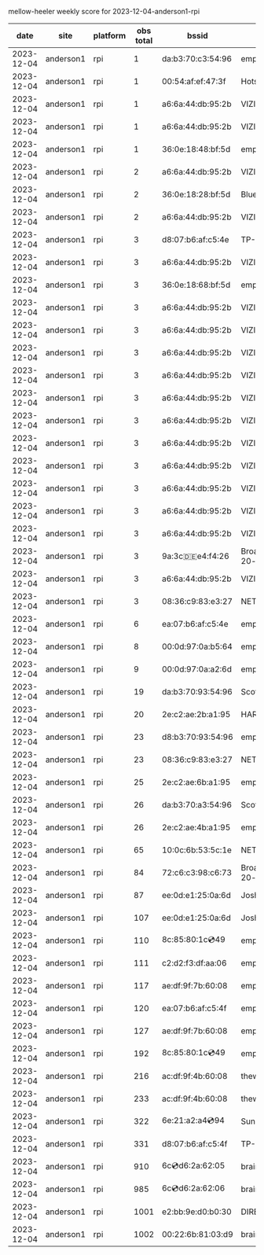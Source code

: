 mellow-heeler weekly score for 2023-12-04-anderson1-rpi

|date|site|platform|obs total|bssid|ssid|lat|lng|
|--|--|--|--|--|--|--|--|
|2023-12-04|anderson1|rpi|1|da:b3:70:c3:54:96|empty_ssid|40.41746|-122.24048|
|2023-12-04|anderson1|rpi|1|00:54:af:ef:47:3f|Hotspot473F|40.41746|-122.24048|
|2023-12-04|anderson1|rpi|1|a6:6a:44:db:95:2b|VIZIOCastAudio7148|40.41746|-122.24048|
|2023-12-04|anderson1|rpi|1|a6:6a:44:db:95:2b|VIZIOCastAudio7206|40.41746|-122.24048|
|2023-12-04|anderson1|rpi|1|36:0e:18:48:bf:5d|empty_ssid|40.41746|-122.24048|
|2023-12-04|anderson1|rpi|2|a6:6a:44:db:95:2b|VIZIOCastAudio4204|40.41746|-122.24048|
|2023-12-04|anderson1|rpi|2|36:0e:18:28:bf:5d|Bluelotus|40.41746|-122.24048|
|2023-12-04|anderson1|rpi|2|a6:6a:44:db:95:2b|VIZIOCastAudio9198|40.41746|-122.24048|
|2023-12-04|anderson1|rpi|3|d8:07:b6:af:c5:4e|TP-Link_C54F|40.41746|-122.24048|
|2023-12-04|anderson1|rpi|3|a6:6a:44:db:95:2b|VIZIOCastAudio5991|40.41746|-122.24048|
|2023-12-04|anderson1|rpi|3|36:0e:18:68:bf:5d|empty_ssid|40.41746|-122.24048|
|2023-12-04|anderson1|rpi|3|a6:6a:44:db:95:2b|VIZIOCastAudio4889|40.41746|-122.24048|
|2023-12-04|anderson1|rpi|3|a6:6a:44:db:95:2b|VIZIOCastAudio7691|40.41746|-122.24048|
|2023-12-04|anderson1|rpi|3|a6:6a:44:db:95:2b|VIZIOCastAudio9935|40.41746|-122.24048|
|2023-12-04|anderson1|rpi|3|a6:6a:44:db:95:2b|VIZIOCastAudio8215|40.41746|-122.24048|
|2023-12-04|anderson1|rpi|3|a6:6a:44:db:95:2b|VIZIOCastAudio5622|40.41746|-122.24048|
|2023-12-04|anderson1|rpi|3|a6:6a:44:db:95:2b|VIZIOCastAudio2309|40.41746|-122.24048|
|2023-12-04|anderson1|rpi|3|a6:6a:44:db:95:2b|VIZIOCastAudio3417|40.41746|-122.24048|
|2023-12-04|anderson1|rpi|3|a6:6a:44:db:95:2b|VIZIOCastAudio7357|40.41746|-122.24048|
|2023-12-04|anderson1|rpi|3|a6:6a:44:db:95:2b|VIZIOCastAudio6130|40.41746|-122.24048|
|2023-12-04|anderson1|rpi|3|a6:6a:44:db:95:2b|VIZIOCastAudio8950|40.41746|-122.24048|
|2023-12-04|anderson1|rpi|3|a6:6a:44:db:95:2b|VIZIOCastAudio9539|40.41746|-122.24048|
|2023-12-04|anderson1|rpi|3|9a:3c:de:e4:f4:26|BroadbandHamnet-20-v3|40.41746|-122.24048|
|2023-12-04|anderson1|rpi|3|a6:6a:44:db:95:2b|VIZIOCastAudio5567|40.41746|-122.24048|
|2023-12-04|anderson1|rpi|3|08:36:c9:83:e3:27|NETGEAR34|40.41746|-122.24048|
|2023-12-04|anderson1|rpi|6|ea:07:b6:af:c5:4e|empty_ssid|40.41746|-122.24048|
|2023-12-04|anderson1|rpi|8|00:0d:97:0a:b5:64|empty_ssid|40.41746|-122.24048|
|2023-12-04|anderson1|rpi|9|00:0d:97:0a:a2:6d|empty_ssid|40.41746|-122.24048|
|2023-12-04|anderson1|rpi|19|da:b3:70:93:54:96|Scott WiFi|40.41746|-122.24048|
|2023-12-04|anderson1|rpi|20|2e:c2:ae:2b:a1:95|HARMON|40.41746|-122.24048|
|2023-12-04|anderson1|rpi|23|d8:b3:70:93:54:96|empty_ssid|40.41746|-122.24048|
|2023-12-04|anderson1|rpi|23|08:36:c9:83:e3:27|NETGEAR34|40.41746|-122.24048|
|2023-12-04|anderson1|rpi|25|2e:c2:ae:6b:a1:95|empty_ssid|40.41746|-122.24048|
|2023-12-04|anderson1|rpi|26|da:b3:70:a3:54:96|Scott IoT Wifi|40.41746|-122.24048|
|2023-12-04|anderson1|rpi|26|2e:c2:ae:4b:a1:95|empty_ssid|40.41746|-122.24048|
|2023-12-04|anderson1|rpi|65|10:0c:6b:53:5c:1e|NETGEAR55|40.41746|-122.24048|
|2023-12-04|anderson1|rpi|84|72:c6:c3:98:c6:73|BroadbandHamnet-20-v3|40.41746|-122.24048|
|2023-12-04|anderson1|rpi|87|ee:0d:e1:25:0a:6d|JoshLily|40.41746|-122.24048|
|2023-12-04|anderson1|rpi|107|ee:0d:e1:25:0a:6d|JoshLily|40.41746|-122.24048|
|2023-12-04|anderson1|rpi|110|8c:85:80:1c:cd:49|empty_ssid|40.41746|-122.24048|
|2023-12-04|anderson1|rpi|111|c2:d2:f3:df:aa:06|empty_ssid|40.41746|-122.24048|
|2023-12-04|anderson1|rpi|117|ae:df:9f:7b:60:08|empty_ssid|40.41746|-122.24048|
|2023-12-04|anderson1|rpi|120|ea:07:b6:af:c5:4f|empty_ssid|40.41746|-122.24048|
|2023-12-04|anderson1|rpi|127|ae:df:9f:7b:60:08|empty_ssid|40.41746|-122.24048|
|2023-12-04|anderson1|rpi|192|8c:85:80:1c:cd:49|empty_ssid|40.41746|-122.24048|
|2023-12-04|anderson1|rpi|216|ac:df:9f:4b:60:08|theweef|40.41746|-122.24048|
|2023-12-04|anderson1|rpi|233|ac:df:9f:4b:60:08|theweef|40.41746|-122.24048|
|2023-12-04|anderson1|rpi|322|6e:21:a2:a4:cd:94|SunPower21450|40.41746|-122.24048|
|2023-12-04|anderson1|rpi|331|d8:07:b6:af:c5:4f|TP-Link_C54F|40.41746|-122.24048|
|2023-12-04|anderson1|rpi|910|6c:cd:d6:2a:62:05|braingang2_5GEXT|40.41746|-122.24048|
|2023-12-04|anderson1|rpi|985|6c:cd:d6:2a:62:06|braingang2_2GEXT|40.41746|-122.24048|
|2023-12-04|anderson1|rpi|1001|e2:bb:9e:d0:b0:30|DIRECT-9ED03030|40.41746|-122.24048|
|2023-12-04|anderson1|rpi|1002|00:22:6b:81:03:d9|braingang2|40.41746|-122.24048|
